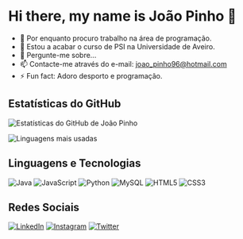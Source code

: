 # Hi there, my name is João Pinho 👋

- 🔭 Por enquanto procuro trabalho na área de programação.
- 🌱 Estou a acabar o curso de PSI na Universidade de Aveiro.
- 💬 Pergunte-me sobre...
- 📫 Contacte-me através do e-mail: joao_pinho96@hotmail.com
- ⚡ Fun fact: Adoro desporto e programação.


## Estatísticas do GitHub

![Estatísticas do GitHub de João Pinho](https://github-readme-stats.vercel.app/api?username=kewarrior&show_icons=true&theme=gotham)

![Linguagens mais usadas](https://github-readme-stats.vercel.app/api/top-langs/?username=kewarrior&layout=compact&theme=gotham)

## Linguagens e Tecnologias

![Java](https://img.shields.io/badge/Java-ED8B00?style=for-the-badge&logo=java&logoColor=white)
![JavaScript](https://img.shields.io/badge/JavaScript-323330?style=for-the-badge&logo=javascript&logoColor=F7DF1E)
![Python](https://img.shields.io/badge/Python-3776AB?style=for-the-badge&logo=python&logoColor=white)
![MySQL](https://img.shields.io/badge/MySQL-00000F?style=for-the-badge&logo=mysql&logoColor=white)
![HTML5](https://img.shields.io/badge/HTML5-E34F26?style=for-the-badge&logo=html5&logoColor=white)
![CSS3](https://img.shields.io/badge/CSS3-1572B6?style=for-the-badge&logo=css3&logoColor=white)

## Redes Sociais

[![LinkedIn](https://img.shields.io/badge/LinkedIn-0077B5?style=for-the-badge&logo=linkedin&logoColor=white)](https://www.linkedin.com/in/joaopinhokw/)
[![Instagram](https://img.shields.io/badge/Instagram-E4405F?style=for-the-badge&logo=instagram&logoColor=white)](https://www.instagram.com/joaopinhokw)
[![Twitter](https://img.shields.io/badge/Twitter-1DA1F2?style=for-the-badge&logo=twitter&logoColor=white)](https://twitter.com/joaopinhokw)
